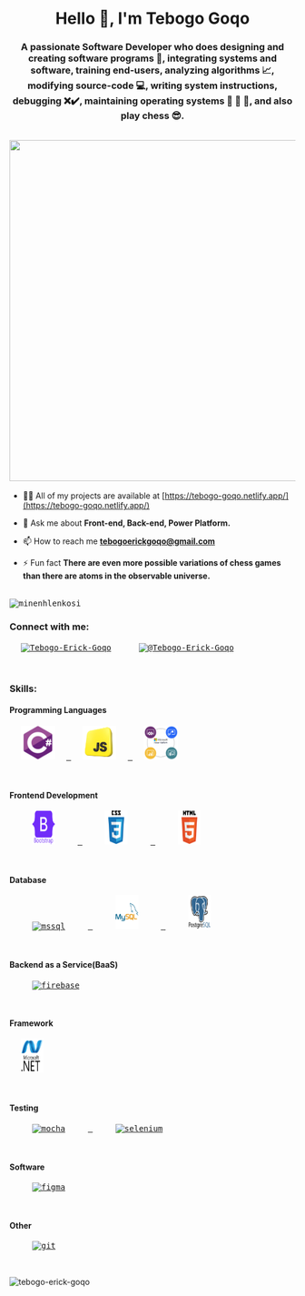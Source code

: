 <h1 align="center">Hello 👋, I'm Tebogo Goqo</h1>
<h3 align="center">A passionate Software Developer who does designing and creating software programs 💯, integrating systems and software, training end-users, analyzing algorithms 📈, modifying source-code 💻, writing system instructions, debugging ❌✔️, maintaining operating systems 🔧 🔩 🔨, and also play chess 😎.</h3>
<br>

<kbd>
  <img src="https://github.com/Tebogo-Erick-Goqo/Tebogo-Erick-Goqo/blob/main/image_processing20211030-4633-19uq0zy.gif" height="600" width="800" />
</kbd>

<br>

- 👨‍💻 All of my projects are available at [https://tebogo-goqo.netlify.app/](https://tebogo-goqo.netlify.app/)

- 💬 Ask me about **Front-end, Back-end, Power Platform.**

- 📫 How to reach me **tebogoerickgoqo@gmail.com**

- ⚡ Fun fact **There are even more possible variations of chess games than there are atoms in the observable universe.**
<br>

<kbd>
  <img src="https://komarev.com/ghpvc/?username=tebogo-erick-goqo&label=Profile%20views&color=0e75b6&style=flat" alt="minenhlenkosi" /> 
</kbd>

<h3 align="left">Connect with me:</h3>
<p align="left">
  <kbd>
    <a href="https://www.linkedin.com/in/tebogo-goqo-062a6617b" target="blank"><img align="center" src="https://raw.githubusercontent.com/rahuldkjain/github-profile-readme-generator/master/src/images/icons/Social/linked-in-alt.svg" alt="Tebogo-Erick-Goqo" height="60" width="20" hspace="20"/></a>
  </kbd>
  <kbd>
    <a href="https://www.codewars.com/users/Tebogo-Erick-Goqo" target="blank"><img align="center" src="https://raw.githubusercontent.com/rahuldkjain/github-profile-readme-generator/master/src/images/icons/Social/hackerrank.svg" alt="@Tebogo-Erick-Goqo" height="60" width="20" hspace="20"/></a>
  </kbd>
  
</p>
<br>
<h3 align="left">Skills:</h3>
<h4 align="left">Programming Languages</h4>
<p align="left"> 
  <kbd>
    <a href="https://www.w3schools.com/cs/" target="_blank" rel="noreferrer"> <img src="https://raw.githubusercontent.com/devicons/devicon/master/icons/csharp/csharp-original.svg" alt="csharp" width="60" height="60" hspace="20"/> </a> 
  </kbd>
  <kbd>
    <a href="https://developer.mozilla.org/en-US/docs/Web/JavaScript" target="_blank" rel="noreferrer"> <img src="https://github.com/Tebogo-Erick-Goqo/Tebogo-Erick-Goqo/blob/main/javascript.webp" alt="javascript" width="60" height="60" hspace="20"/> </a> 
  </kbd>
  <kbd>
    <a href="https://learn.microsoft.com/en-us/power-platform/" target="_blank" rel="noreferrer"> <img src="https://github.com/Tebogo-Erick-Goqo/Tebogo-Erick-Goqo/blob/main/powerplatform.png" alt="power platform" width="60" height="60" hspace="20"/> </a> 
  </kbd>
</p>
<br>
<h4 align="left">Frontend Development</h4>
<p align="left"> 
  <kbd>
    <a href="https://getbootstrap.com" target="_blank" rel="noreferrer"> <img src="https://raw.githubusercontent.com/devicons/devicon/master/icons/bootstrap/bootstrap-plain-wordmark.svg" alt="bootstrap" width="40" height="60" hspace="40"/> </a> 
  </kbd>
  <kbd>
    <a href="https://www.w3schools.com/css/" target="_blank" rel="noreferrer"> <img src="https://raw.githubusercontent.com/devicons/devicon/master/icons/css3/css3-original-wordmark.svg" alt="css3" width="40" height="60" hspace="40"/> </a> 
  </kbd>
  <kbd>
    <a href="https://www.w3.org/html/" target="_blank" rel="noreferrer"> <img src="https://raw.githubusercontent.com/devicons/devicon/master/icons/html5/html5-original-wordmark.svg" alt="html5" width="40" height="60" hspace="40"/> </a> 
  </kbd>
</p>
<br>
<h4 align="left">Database</h4>
<p align="left"> 
  <kbd>
    <a href="https://www.microsoft.com/en-us/sql-server" target="_blank" rel="noreferrer"> <img src="https://www.svgrepo.com/show/303229/microsoft-sql-server-logo.svg" alt="mssql" width="40" height="60" hspace="40"/> </a> 
  </kbd>
  <kbd>
    <a href="https://www.mysql.com/" target="_blank" rel="noreferrer"> <img src="https://raw.githubusercontent.com/devicons/devicon/master/icons/mysql/mysql-original-wordmark.svg" alt="mysql" width="40" height="60" hspace="40"/> </a> 
  </kbd>
  <kbd>
    <a href="https://www.postgresql.org" target="_blank" rel="noreferrer"> <img src="https://raw.githubusercontent.com/devicons/devicon/master/icons/postgresql/postgresql-original-wordmark.svg" alt="postgresql" width="40" height="60" hspace="40"/> </a> 
  </kbd>
</p>
<br>
<h4 align="left">Backend as a Service(BaaS)</h4>
<p align="left"> 
  <kbd>
    <a href="https://firebase.google.com/" target="_blank" rel="noreferrer"> <img src="https://www.vectorlogo.zone/logos/firebase/firebase-icon.svg" alt="firebase" width="40" height="60" hspace="40"/> </a> 
  </kbd>
</p>
<br>
<h4 align="left">Framework</h4>
<p align="left"> 
  <kbd>
    <a href="https://dotnet.microsoft.com/" target="_blank" rel="noreferrer"> <img src="https://raw.githubusercontent.com/devicons/devicon/master/icons/dot-net/dot-net-original-wordmark.svg" alt="dotnet" width="40" height="60" hspace="20"/> </a>
  </kbd>
  </p>
<br>
<h4 align="left">Testing</h4>
<p align="left"> 
  <kbd>
    <a href="https://mochajs.org" target="_blank" rel="noreferrer"> <img src="https://www.vectorlogo.zone/logos/mochajs/mochajs-icon.svg" alt="mocha" width="60" height="60" hspace="40"/> </a> 
  </kbd>
  <kbd>
    <a href="https://www.selenium.dev" target="_blank" rel="noreferrer"> <img src="https://raw.githubusercontent.com/detain/svg-logos/780f25886640cef088af994181646db2f6b1a3f8/svg/selenium-logo.svg" alt="selenium" width="60" height="60" hspace="40"/> </a> 
  </kbd>
</p>
<br>
<h4 align="left">Software</h4>
<p align="left"> </a> 
<kbd>
  <a href="https://www.figma.com/" target="_blank" rel="noreferrer"> <img src="https://www.vectorlogo.zone/logos/figma/figma-icon.svg" alt="figma" width="60" height="60" hspace="40"/> </a>
</kbd>
</p>
<br>
<h4 align="left">Other</h4>
<p align="left"> 
  <kbd>
    <a href="https://git-scm.com/" target="_blank" rel="noreferrer"> <img src="https://www.vectorlogo.zone/logos/git-scm/git-scm-icon.svg" alt="git" width="60" height="60" hspace="40"/> </a> 
  </kbd>
</p>
<br>

<p><img align="center" src="https://github-readme-streak-stats.herokuapp.com/?user=tebogo-erick-goqo&" alt="tebogo-erick-goqo" /></p>
